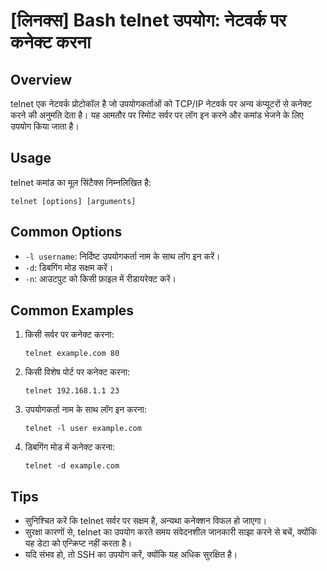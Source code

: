 # [लिनक्स] Bash telnet उपयोग: नेटवर्क पर कनेक्ट करना

## Overview
telnet एक नेटवर्क प्रोटोकॉल है जो उपयोगकर्ताओं को TCP/IP नेटवर्क पर अन्य कंप्यूटरों से कनेक्ट करने की अनुमति देता है। यह आमतौर पर रिमोट सर्वर पर लॉग इन करने और कमांड भेजने के लिए उपयोग किया जाता है।

## Usage
telnet कमांड का मूल सिंटैक्स निम्नलिखित है:

```
telnet [options] [arguments]
```

## Common Options
- `-l username`: निर्दिष्ट उपयोगकर्ता नाम के साथ लॉग इन करें।
- `-d`: डिबगिंग मोड सक्षम करें।
- `-n`: आउटपुट को किसी फ़ाइल में रीडायरेक्ट करें।

## Common Examples
1. किसी सर्वर पर कनेक्ट करना:
   ```
   telnet example.com 80
   ```

2. किसी विशेष पोर्ट पर कनेक्ट करना:
   ```
   telnet 192.168.1.1 23
   ```

3. उपयोगकर्ता नाम के साथ लॉग इन करना:
   ```
   telnet -l user example.com
   ```

4. डिबगिंग मोड में कनेक्ट करना:
   ```
   telnet -d example.com
   ```

## Tips
- सुनिश्चित करें कि telnet सर्वर पर सक्षम है, अन्यथा कनेक्शन विफल हो जाएगा।
- सुरक्षा कारणों से, telnet का उपयोग करते समय संवेदनशील जानकारी साझा करने से बचें, क्योंकि यह डेटा को एन्क्रिप्ट नहीं करता है।
- यदि संभव हो, तो SSH का उपयोग करें, क्योंकि यह अधिक सुरक्षित है।